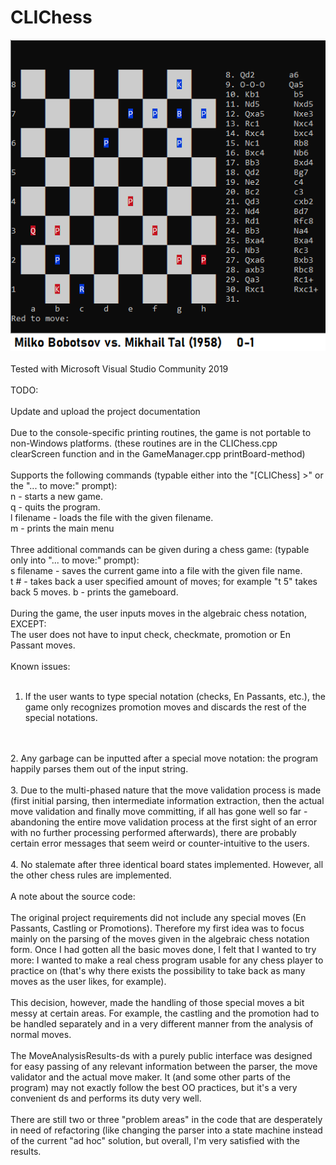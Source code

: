# CLIChess
![A school project for Christmas break 2019](CLIChess.png)
<br>
<br>
Tested with Microsoft Visual Studio Community 2019
<br>
<br>
TODO:
<br>
<br>
Update and upload the project documentation
<br>
<br>
Due to the console-specific printing routines, the game is not portable to non-Windows platforms. 
(these routines are in the CLIChess.cpp clearScreen function and in the GameManager.cpp
printBoard-method)
<br>
<br>
Supports the following commands (typable either into the "[CLIChess] >" or the "... to move:" prompt):<br>
n - starts a new game.<br>
q - quits the program.<br>
l filename - loads the file with the given filename.<br>
m - prints the main menu
<br>
<br>
Three additional commands can be given during a chess game: (typable only into "... to move:" prompt):<br>
s filename - saves the current game into a file with the given file name.<br>
t # - takes back a user specified amount of moves; for example "t 5" takes back 5 moves.
b - prints the gameboard.
<br>
<br>
During the game, the user inputs moves in the algebraic chess notation, EXCEPT:<br>
The user does not have to input check, checkmate, promotion or En Passant moves.
<br>
<br>
Known issues:
<br>
<br>
1. If the user wants to type special notation (checks, En Passants, etc.), the game only
recognizes promotion moves and discards the rest of the special notations.
<br>
<br>
2. Any garbage can be inputted after a special move notation: the program happily parses
them out of the input string.
<br>
<br>
3. Due to the multi-phased nature that the move validation process is made (first initial parsing, then
intermediate information extraction, then the actual move validation and finally move committing, if
all has gone well so far - abandoning the entire move validation process at the first sight of an error
with no further processing performed afterwards), there are probably certain error messages that seem
weird or counter-intuitive to the users.
<br>
<br>
4. No stalemate after three identical board states implemented. However, all the other chess rules are implemented.
<br>
<br>
A note about the source code:
<br>
<br>
The original project requirements did not include any special moves (En Passants, Castling or Promotions).
Therefore my first idea was to focus mainly on the parsing of the moves given in the algebraic chess notation
form. Once I had gotten all the basic moves done, I felt that I wanted to try more: I wanted to make a real
chess program usable for any chess player to practice on (that's why there exists the possibility to take back
as many moves as the user likes, for example).
<br>
<br>
This decision, however, made the handling of those special moves a bit messy at certain areas. For example,
the castling and the promotion had to be handled separately and in a very different manner from the analysis
of normal moves.
<br>
<br>
The MoveAnalysisResults-ds with a purely public interface was designed for easy passing of any relevant
information between the parser, the move validator and the actual move maker. It (and some other parts of
the program) may not exactly follow the best OO practices, but it's a very convenient ds and performs its duty
very well.
<br>
<br>
There are still two or three "problem areas" in the code that are desperately in need of refactoring (like changing
the parser into a state machine instead of the current "ad hoc" solution, but overall, I'm very satisfied with the
results.
